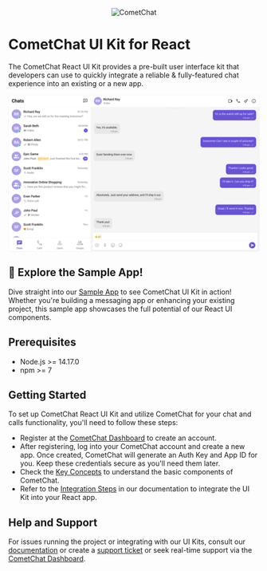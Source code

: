 <p align="center">
  <img alt="CometChat" src="https://assets.cometchat.io/website/images/logos/banner.png">
</p>

# CometChat UI Kit for React

The CometChat React UI Kit provides a pre-built user interface kit that developers can use to quickly integrate a reliable & fully-featured chat experience into an existing or a new app.

<div style="display: flex; align-items: center; justify-content: center;">
   <img src="./screenshots/sample_app_overview.png" />
</div>

## 🚀 Explore the Sample App!

Dive straight into our [Sample App](https://github.com/cometchat/cometchat-uikit-react/blob/v6/sample-app/README.md#installation) to see CometChat UI Kit in action! Whether you're building a messaging app or enhancing your existing project, this sample app showcases the full potential of our React UI components.  

## Prerequisites

- Node.js >= 14.17.0
- npm >= 7

## Getting Started

To set up CometChat React UI Kit and utilize CometChat for your chat and calls functionality, you'll need to follow these steps:

- Register at the [CometChat Dashboard](https://app.cometchat.com/) to create an account.
- After registering, log into your CometChat account and create a new app. Once created, CometChat will generate an Auth Key and App ID for you. Keep these credentials secure as you'll need them later.
- Check the [Key Concepts](https://www.cometchat.com/docs/fundamentals/key-concepts) to understand the basic components of CometChat.
- Refer to the [Integration Steps](https://www.cometchat.com/docs/ui-kit/react/v6/integration) in our documentation to integrate the UI Kit into your React app.

## Help and Support

For issues running the project or integrating with our UI Kits, consult our [documentation](https://www.cometchat.com/docs/ui-kit/react/v6/integration) or create a [support ticket](https://help.cometchat.com/hc/en-us) or seek real-time support via the [CometChat Dashboard](https://app.cometchat.com/).
